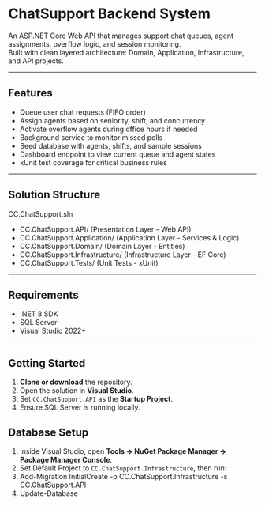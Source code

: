 # ChatSupport Backend System

An ASP.NET Core Web API that manages support chat queues, agent assignments, overflow logic, and session monitoring.  
Built with clean layered architecture: Domain, Application, Infrastructure, and API projects.

---

## Features

- Queue user chat requests (FIFO order)
- Assign agents based on seniority, shift, and concurrency
- Activate overflow agents during office hours if needed
- Background service to monitor missed polls
- Seed database with agents, shifts, and sample sessions
- Dashboard endpoint to view current queue and agent states
- xUnit test coverage for critical business rules

---

## Solution Structure

CC.ChatSupport.sln
- CC.ChatSupport.API/ (Presentation Layer - Web API)
- CC.ChatSupport.Application/ (Application Layer - Services & Logic)
- CC.ChatSupport.Domain/ (Domain Layer - Entities)
- CC.ChatSupport.Infrastructure/ (Infrastructure Layer - EF Core)
- CC.ChatSupport.Tests/ (Unit Tests - xUnit)

---

## Requirements

- .NET 8 SDK
- SQL Server
- Visual Studio 2022+ 

---

## Getting Started

1. **Clone or download** the repository.
2. Open the solution in **Visual Studio**.
3. Set `CC.ChatSupport.API` as the **Startup Project**.
4. Ensure SQL Server is running locally.

## Database Setup

1. Inside Visual Studio, open **Tools → NuGet Package Manager → Package Manager Console**.
2. Set Default Project to `CC.ChatSupport.Infrastructure`, then run:
3. Add-Migration InitialCreate -p CC.ChatSupport.Infrastructure -s CC.ChatSupport.API
4. Update-Database